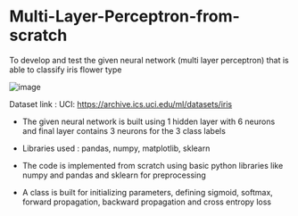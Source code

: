 # Multi-Layer-Perceptron-from-scratch
To develop and test the given neural network (multi layer perceptron) that is able to classify iris flower type

![image](https://user-images.githubusercontent.com/105897803/183268414-5b9ffda9-6a75-40f4-a971-fc9b251e1a13.png)

Dataset link : UCI: https://archive.ics.uci.edu/ml/datasets/iris 

* The given neural network is built using 1 hidden layer with 6 neurons and final layer contains 3 neurons for the 3 class labels

* Libraries used : pandas, numpy, matplotlib, sklearn

* The code is implemented from scratch using basic python libraries like numpy and pandas and sklearn for preprocessing

* A class is built for initializing parameters, defining sigmoid, softmax, forward propagation, backward propagation and cross entropy loss
